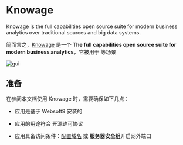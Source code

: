 # Knowage

Knowage is the full capabilities open source suite for modern business analytics over traditional sources and big data systems.

简而言之，[Knowage](https://www.knowage-suite.com/site/) 是一个 **The full capabilities open source suite for modern business analytics**，它被用于  等场景


![gui](https://libs.websoft9.com/Websoft9/DocsPicture/en/knowage/knowage-gui-websoft9.png)


## 准备

在参阅本文档使用 Knowage 时，需要确保如下几点：

- 应用是基于 Websoft9 安装的

- 应用的用途符合 [](https://some_license_url) 开源许可协议

- 应用具备访问条件：[配置域名](./guide/appsetdomain) 或 **服务器安全组**开启网外端口